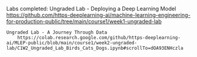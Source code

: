 Labs completed:
	Ungraded Lab - Deploying a Deep Learning Model
		https://github.com/https-deeplearning-ai/machine-learning-engineering-for-production-public/tree/main/course1/week1-ungraded-lab

	Ungraded Lab - A Journey Through Data
		https://colab.research.google.com/github/https-deeplearning-ai/MLEP-public/blob/main/course1/week2-ungraded-lab/C1W2_Ungraded_Lab_Birds_Cats_Dogs.ipynb#scrollTo=dOA93ENHczla
